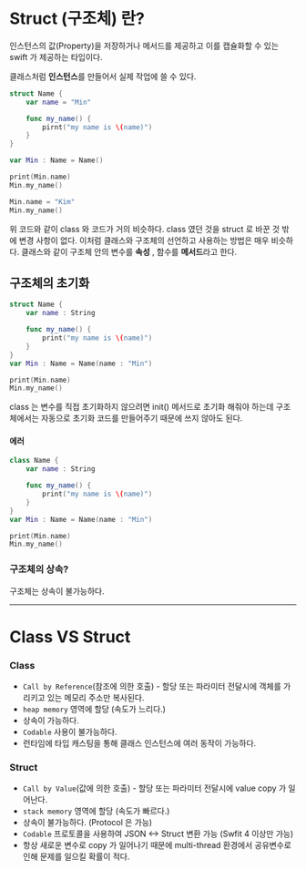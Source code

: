 # Struct (구조체) 란?
인스턴스의 값(Property)을 저장하거나 메서드를 제공하고 이를 캡슐화할 수 있는 swift 가 제공하는 타입이다.

클래스처럼 <b>인스턴스</b>를 만들어서 실제 작업에 쓸 수 있다.

```swift
struct Name {
    var name = "Min"

    func my_name() {
        pirnt("my name is \(name)")
    }
}

var Min : Name = Name()

print(Min.name)
Min.my_name()

Min.name = "Kim"
Min.my_name()
```

위 코드와 같이 class 와 코드가 거의 비슷하다. class 였던 것을 struct 로 바꾼 것 밖에 변경 사항이 없다. 이처럼 클래스와 구조체의 선언하고 사용하는 방법은 매우 비슷하다. 클래스와 같이 구조체 안의 변수를 <b>속성</b> , 함수를 <b>메서드</b>라고 한다.

## 구조체의 초기화
```swift
struct Name {
    var name : String

    func my_name() {
        print("my name is \(name)")
    }
}
var Min : Name = Name(name : "Min")

print(Min.name)
Min.my_name()
```
class 는 변수를 직접 초기화하지 않으려면 init() 메서드로 초기화 해줘야 하는데 구조체에서는 자동으로 초기화 코드를 만들어주기 때문에 쓰지 않아도 된다.

#### 에러
```swift
class Name {
    var name : String

    func my_name() {
        print("my name is \(name)")
    }
}
var Min : Name = Name(name : "Min")

print(Min.name)
Min.my_name()
```

### 구조체의 상속?
구조체는 상속이 불가능하다.

---

# Class VS Struct

### Class
- ```Call by Reference```(참조에 의한 호출) - 할당 또는 파라미터 전달시에 객체를 가리키고 있는 메모리 주소만 복사된다.   
- ```heap memory``` 영역에 할당 (속도가 느리다.)
- 상속이 가능하다.
- ```Codable``` 사용이 불가능하다.
- 런타임에 타입 캐스팅을 통해 클래스 인스턴스에 여러 동작이 가능하다.

### Struct
- ```Call by Value```(값에 의한 호출) - 할당 또는 파라미터 전달시에 value copy 가 일어난다.
- ```stack memory``` 영역에 할당 (속도가 빠르다.)
- 상속이 불가능하다. (Protocol 은 가능)
- ```Codable``` 프로토콜을 사용하여 JSON <-> Struct 변환 가능 (Swfit 4 이상만 가능)
- 항상 새로운 변수로 copy 가 일어나기 때문에 multi-thread 환경에서 공유변수로 인해 문제를 일으킬 확률이 적다.